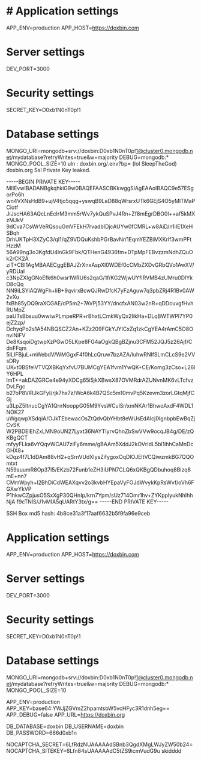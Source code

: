 # # Application settings
APP_ENV=production
APP_HOST=https://doxbin.com

# Server settings
DEV_PORT=3000

# Security settings
SECRET_KEY=D0xb1N0nT0p!1

# Database settings
MONGO_URI=mongodb+srv://doxbin:D0xb1N0nT0p!1@cluster0.mongodb.net/mydatabase?retryWrites=true&w=majority
DEBUG=mongodb:*
MONGO_POOL_SIZE=10
uln : doxbin.org/.env?bp= (lol SleepTheGod)
doxbin.org Ssl Private Key leaked.
 
-----BEGIN PRIVATE KEY-----
MIIEvwIBADANBgkqhkiG9w0BAQEFAASCBKkwggSlAgEAAoIBAQC9e57ESgorPo6h
wn4VXNsHdB9+ujV4tjo5qqg+yswqB9LeD88qWrsrxUTk6GEjS4O5yMlTMaPCiotf
JiJscHA63AQcLnEcIrM3mm5rWv7ykQuSPvJ4Rn+Zf8mEgrDBO0l++af5kMXzMJkV
9dCva7CsWrVeRQsouGmVFEkH7rvadbIDjcAUYw0fCMRL+w8AiD/n1iIE1XeHSBqh
DrhUKTpH3XZyC3/qI1/qZ9VDQuKshbPGrBavNr/1EqmYEZBiMXKrlf3wmPFtHzzM
56A99ng3o3KgfdU4lnGk9Fbk/QTHenG4936fm+DTpMpFEBvzzmNdhZQuOk2rCK2A
ziT+CBl1AgMBAAECggEBAJZrXnxAspXl0WDEf0cCMbZXDvGRbQVo1AwXV/yRDUaI
c3NpZXIgGNoEfk6h0wsr1WRU6s2qaG/1f/KG2WjwUYfIRVMB4zUMru0DIYkD8cQq
NN9iLSYiAQWgFh+liB+9qvirxBcwQJRwDfcK7yFzAguw7q3pbZRj4R1Bv0AW2vXu
fxBh85yDQ9raXCGAE/dP5m2+7AVPj53YY/dncfxAN03w2nR+qDDcuvgfHvhRUMpZ
paUTsBbsuu0wwiwPLmpeRPR+rBhxtLCmkWyQx2IikHa+DLqBWTWPl7YP0ejZ2zp/
DchyqPo2s1A54NBQSCZ2An+KZz209FGkYJYICxZq1zkCgYEA4rAmC5O8OnviNiFV
De8KsqoiDgtwpXzPGwO5LKpe8FG4aOgkQBgBZjnu3CFM52JQJ5z26Ajf/CdnFFqm
5ILIFBjuL+mWebdV/WMGgxF4f0hLcQruw7bzAZA/luhwRNlfSLmCLcS9e2VVsDRy
UK+t0BSfelVTVQXBKqYxfvU7BUMCgYEA1fvm1YwQK+CE/Komg3zCso+L26lY6HPL
ImT++akDAZGRCe4e94yXDCg65i5jkXBwsX87OVMRdrAZUNvnMK6vLTcfvzDvLFgc
b27oP8VlRJkGFyI/rjk7hx7z/WcA6k4B7QSc5m10mvPq5Kzevm3zorLGtqMjfCGj
u3LpZ5ltnucCgYA1QrnNooppG05M9YvsWCulSr/xmNKAr1BhwoAxdF4WDL1NOK27
uWgqwpXSdqiA/OJkTEbewacOsZtQdvQbYHbt8eWUsEdAlcjIXgnbpbEwBqZjCvSK
W2PBDElEhZxLMN9oUN27Lyxt36NAYTIyrvQhnZbSwVVw9ocqJB4g/DE/zQKBgQCT
mfyyFLka6vYQqvWCAU7ziFy6mme/gBAAm5XddJ2kOVrIdL5bl1ihhCaMnDcGHX8+
kDqz4f7L1dDAm88vH2+qSrnVUdXIysZifygoxOqDlOJEltVCQiwzmkBG7QQOmtxt
N59auumR8Op37l5/EKzb72Funb1eZH3iUPN7CLQ6xQKBgQDbuhoq8Blzq8mE+nn7
CMmWpyh+l2BhDiCdWEAXqvv2o3kvbHYEpaVyFOJdWvykKpRsWvf/oVh6FGXwYkVP
P1hkwCZpjusO5SxXgP30QHnIp/krn7Ypm/sUz714Omr1hv+ZYKpplyukNhIhhNjA
f9cTNlS/J1vMIA5qUARtY3tx/g==
-----END PRIVATE KEY-----
 
SSH Box md5 hash: 4b8ce31a3f17aaf6632b5f9fa96e9ceb

# Application settings
APP_ENV=production
APP_HOST=https://doxbin.com

# Server settings
DEV_PORT=3000

# Security settings
SECRET_KEY=D0xb1N0nT0p!1

# Database settings
MONGO_URI=mongodb+srv://doxbin:D0xb1N0nT0p!1@cluster0.mongodb.net/mydatabase?retryWrites=true&w=majority
DEBUG=mongodb:*
MONGO_POOL_SIZE=10

APP_ENV=production
APP_KEY=base64:YWJjZGVmZ2hpamtsbW5vcHFyc3R1dnh5eg==
APP_DEBUG=false
APP_URL=https://doxbin.org

DB_DATABASE=doxbin
DB_USERNAME=doxbin
DB_PASSWORD=666d0xb1n

NOCAPTCHA_SECRET=6LfRdzNUAAAAAdSBnb3QgdXMgLWJyZW50b24=
NOCAPTCHA_SITEKEY=6Lfn84sUAAAAAdC5tZS9icmVudG9u
skidddd
